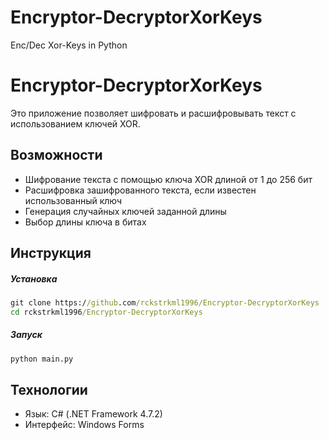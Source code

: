 # Encryptor-DecryptorXorKeys
Enc/Dec Xor-Keys in Python


# Encryptor-DecryptorXorKeys

Это приложение позволяет шифровать и расшифровывать текст с использованием ключей XOR.

## Возможности

- Шифрование текста с помощью ключа XOR длиной от 1 до 256 бит
- Расшифровка зашифрованного текста, если известен использованный ключ
- Генерация случайных ключей заданной длины
- Выбор длины ключа в битах  

## Инструкция
##### Установка
```cmd
git clone https://github.com/rckstrkml1996/Encryptor-DecryptorXorKeys
cd rckstrkml1996/Encryptor-DecryptorXorKeys
```
##### Запуск
```cmd
python main.py
```

## Технологии

- Язык: C# (.NET Framework 4.7.2)
- Интерфейс: Windows Forms


